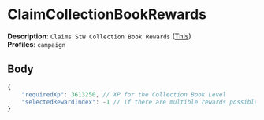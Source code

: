 # ClaimCollectionBookRewards

**Description**: `Claims StW Collection Book Rewards` ([This](https://cdn.discordapp.com/attachments/842511284469366824/923175156187299850/unknown.png)) \
**Profiles**: `campaign`

## Body

```js
{
    "requiredXp": 3613250, // XP for the Collection Book Level
    "selectedRewardIndex": -1 // If there are multible rewards possible select the index of the reward
}
```
